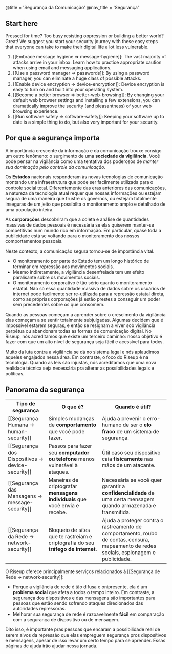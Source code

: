 @title = 'Segurança da Comunicação'
@nav_title = 'Segurança'

## Start here

Pressed for time? Too busy resisting oppression or building a better world? Great! We suggest you start your security journey with these easy steps that everyone can take to make their digital life a lot less vulnerable.

1. [[Embrace message hygiene => message-hygiene]]: The vast majority of attacks arrive in your inbox. Learn how to practice appropriate caution when using email and messaging applications.
1. [[Use a password manager => passwords]]: By using a password manager, you can eliminate a huge class of possible attacks.
1. [[Enable device encryption => device-encryption]]: Device encryption is easy to turn on and built into your operating system.
1. [[Become a better browser => better-web-browsing]]: By changing your default web browser settings and installing a few extensions, you can dramatically improve the security (and pleasantness) of your web browsing experience.
1. [[Run software safely => software-safety]]: Keeping your software up to date is a simple thing to do, but also very important for your security.

## Por que a segurança importa

A importância crescente da informação e da comunicação trouxe consigo um outro fenômeno: o surgimento de uma **sociedade da vigilância**. Você pode pensar na vigilância como uma tentativa dos poderosos de _manter sua dominação pelo controle da comunicação_.

Os **Estados** nacionais responderam às novas tecnologias de comunicação montando uma infraestrutura que pode ser facilmente utilizada para o controle social total. Diferentemente das eras anteriores das comunicações, a natureza da tecnologia atual requer que nossas informações ou estejam segura de uma maneira que frustre os governos, ou estejam totalmente inseguras de um jeito que possibilta o monitoramento amplo e detalhado de uma população inteira.

As **corporações** descobriram que a coleta e análise de quantidades massivas de dados pessoais é necessária se elas quiserem manter-se competitivas num mundo rico em informação. Em particular, quase toda a publicidade está se voltando para o monitoramento dos nossos comportamentos pessoais.

Neste contexto, a comunicação segura tornou-se de importância vital.

* O monitoramento por parte do Estado tem um longo histórico de terminar em repressão aos movimentos sociais.
* Mesmo indiretamente, a vigilância desenfreiada tem um efeito paralisante sobre os movimentos sociais.
* O monitoramento corporativo é tão sério quanto o monitoramento estatal. Não só essa quantidade massiva de dados sobre os usuários de internet pode facilmente ser re-utilizada para a repressão estatal direta, como as próprias corporações já estão prestes a conseguir um poder sem precedentes sobre os que consomem.

Quando as pessoas começam a aprender sobre o crescimento da vigilância elas começam a se sentir totalmente subjulgadas. Algumas decidem que é impossível estarem seguras, e então se resignam a viver sob vigilância perpétua ou abandonam todas as formas de comunicação digital. No Riseup, nós acreditamos que existe um terceiro caminho: nosso objetivo é fazer com que um alto nível de segurança seja fácil e acessível para todxs.

Muito da luta contra a vigilância se dá no sistema legal e nós aplaudimos aqueles engajados nessa área. Em contraste, o foco do Riseup é na tecnologia. Quando as leis são injustas, nós acreditamos que uma nova realidade técnica seja necessária pra alterar as possibilidades legais e políticas.

## Panorama da segurança

<table class="table table-striped">
<tr>
  <th class="col-md-2">Tipo de segurança</th>
  <th>O que é?</th>
  <th>Quando é útil?</th>
</tr>
<tr>
  <td>[[Segurança Humana -> human-security]]</td>
  <td>Simples mudanças de <strong>comportamento</strong> que você pode fazer.</td>
  <td>Ajuda a prevenir o erro-humano de ser o <strong>elo fraco</strong> de um sistema de segurança.</td>
</tr>
<tr>
  <td>[[Segurança dos Dispositivos -> device-security]]</td>
  <td>Passos para fazer seu <strong>computador ou telefone</strong> menos vulnerável à ataques.</td>
  <td>Útil caso seu dispositivo caia <strong>fisicamente</strong> nas mãos de um atacante.</td>
</tr>
<tr>
  <td>[[Segurança das Mensagens -> message-security]]</td>
  <td>Maneiras de criptografar <strong>mensagens individuais</strong> que você envia e recebe.</td>
  <td>Necessária se você quer garantir a <strong>confidencialidade</strong> de uma certa mensagem quando armazenada e transmitida.</td>
</tr>
<tr>
  <td>[[Segurança da Rede -> network-security]]</td>
  <td>Bloqueio de sites que te rastreiam e criptografia do seu <strong>tráfego de internet</strong>.</td>
  <td>Ajuda a proteger contra o rastreamento de comportamento, roubo de contas, censura, mapeamento de redes sociais, espionagem e publicidade.</td>
</tr>
</table>

O Riseup oferece principalmente serviços relacionados à [[Segurança de Rede -> network-security]]:

* Porque a vigilância de rede é tão difusa e onipresente, ela é um **problema social** que afeta a todos o tempo inteiro. Em contraste, a segurança dos dispositivos e das mensagens são importantes para pessoas que estão sendo sofrendo ataques direcionados das autoridades repressoras.
* Melhorar sua segurança de rede é razoavelmente **fácil** em comparação com a segurança de dispositivo ou de mensagem.

Dito isso, é importante pras pessoas que encaram a possibilidade real de serem alvos da repressão que elas empreguem segurança pros dispositivos e mensagens, apesar de isso levar um certo tempo para se aprender. Essas páginas de ajuda irão ajudar nessa jornada.
